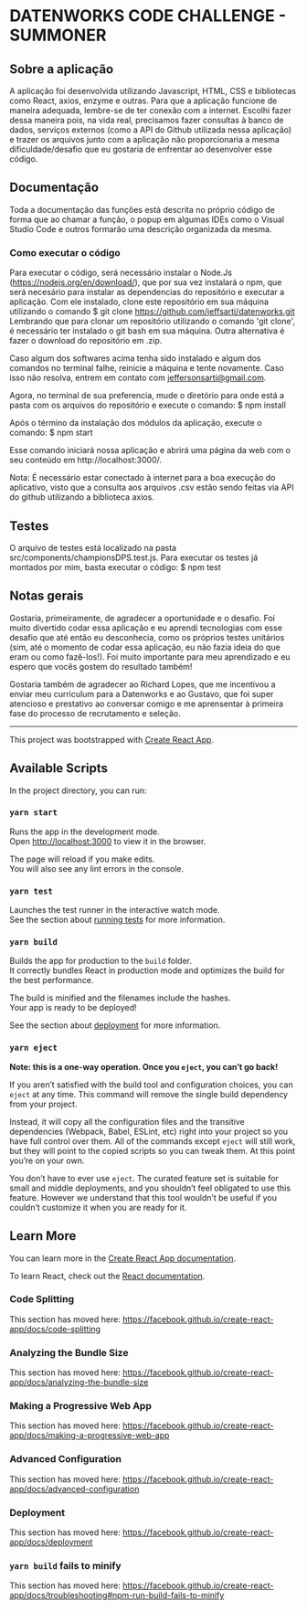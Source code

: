 # DATENWORKS CODE CHALLENGE - SUMMONER

## Sobre a aplicação

A aplicação foi desenvolvida utilizando Javascript, HTML, CSS e bibliotecas como React, axios, enzyme e outras.
Para que a aplicação funcione de maneira adequada, lembre-se de ter conexão com a internet. Escolhi fazer dessa maneira pois, na vida real, precisamos fazer consultas à banco de dados, serviços externos (como a API do Github utilizada nessa aplicação) e trazer os arquivos junto com a aplicação não proporcionaria a mesma dificuldade/desafio que eu gostaria de enfrentar ao desenvolver esse código.

## Documentação

Toda a documentação das funções está descrita no próprio código de forma que ao chamar a função, o popup em algumas IDEs como o Visual Studio Code e outros formarão uma descrição organizada da mesma.

### Como executar o código

Para executar o código, será necessário instalar o Node.Js (https://nodejs.org/en/download/), que por sua vez instalará o npm, que será necesário para instalar as dependencias do repositório e executar a aplicação. Com ele instalado, clone este repositório em sua máquina utilizando o comando $ git clone https://github.com/jeffsarti/datenworks.git
Lembrando que para clonar um repositório utilizando o comando 'git clone', é necessário ter instalado o git bash em sua máquina. Outra alternativa é fazer o download do repositório em .zip.

Caso algum dos softwares acima tenha sido instalado e algum dos comandos no terminal falhe, reinicie a máquina e tente novamente. Caso isso não resolva, entrem em contato com jeffersonsarti@gmail.com.

Agora, no terminal de sua preferencia, mude o diretório para onde está a pasta com os arquivos do repositório e execute o comando:
$ npm install

Após o término da instalação dos módulos da aplicação, execute o comando:
$ npm start 

Esse comando iniciará nossa aplicação e abrirá uma página da web com o seu conteúdo em http://localhost:3000/.

Nota: É necessário estar conectado à internet para a boa execução do aplicativo, visto que a consulta aos arquivos .csv estão sendo feitas via API do github utilizando a biblioteca axios.

## Testes

O arquivo de testes está localizado na pasta src/components/championsDPS.test.js.
Para executar os testes já montados por mim, basta executar o código: 
$ npm test

## Notas gerais

Gostaria, primeiramente, de agradecer a oportunidade e o desafio. Foi muito divertido codar essa aplicação e eu aprendi tecnologias com esse desafio que até então eu desconhecia, como os próprios testes unitários (sim, até o momento de codar essa aplicação, eu não fazia ideia do que eram ou como fazê-los!). Foi muito importante para meu aprendizado e eu espero que vocês gostem do resultado também!

Gostaria também de agradecer ao Richard Lopes, que me incentivou a enviar meu curriculum para a Datenworks e ao Gustavo, que foi super atencioso e prestativo ao conversar comigo e me aprensentar à primeira fase do processo de recrutamento e seleção.

----------------------------------------------------------------------------------------------------------------------

This project was bootstrapped with [Create React App](https://github.com/facebook/create-react-app).

## Available Scripts

In the project directory, you can run:

### `yarn start`

Runs the app in the development mode.<br />
Open [http://localhost:3000](http://localhost:3000) to view it in the browser.

The page will reload if you make edits.<br />
You will also see any lint errors in the console.

### `yarn test`

Launches the test runner in the interactive watch mode.<br />
See the section about [running tests](https://facebook.github.io/create-react-app/docs/running-tests) for more information.

### `yarn build`

Builds the app for production to the `build` folder.<br />
It correctly bundles React in production mode and optimizes the build for the best performance.

The build is minified and the filenames include the hashes.<br />
Your app is ready to be deployed!

See the section about [deployment](https://facebook.github.io/create-react-app/docs/deployment) for more information.

### `yarn eject`

**Note: this is a one-way operation. Once you `eject`, you can’t go back!**

If you aren’t satisfied with the build tool and configuration choices, you can `eject` at any time. This command will remove the single build dependency from your project.

Instead, it will copy all the configuration files and the transitive dependencies (Webpack, Babel, ESLint, etc) right into your project so you have full control over them. All of the commands except `eject` will still work, but they will point to the copied scripts so you can tweak them. At this point you’re on your own.

You don’t have to ever use `eject`. The curated feature set is suitable for small and middle deployments, and you shouldn’t feel obligated to use this feature. However we understand that this tool wouldn’t be useful if you couldn’t customize it when you are ready for it.

## Learn More

You can learn more in the [Create React App documentation](https://facebook.github.io/create-react-app/docs/getting-started).

To learn React, check out the [React documentation](https://reactjs.org/).

### Code Splitting

This section has moved here: https://facebook.github.io/create-react-app/docs/code-splitting

### Analyzing the Bundle Size

This section has moved here: https://facebook.github.io/create-react-app/docs/analyzing-the-bundle-size

### Making a Progressive Web App

This section has moved here: https://facebook.github.io/create-react-app/docs/making-a-progressive-web-app

### Advanced Configuration

This section has moved here: https://facebook.github.io/create-react-app/docs/advanced-configuration

### Deployment

This section has moved here: https://facebook.github.io/create-react-app/docs/deployment

### `yarn build` fails to minify

This section has moved here: https://facebook.github.io/create-react-app/docs/troubleshooting#npm-run-build-fails-to-minify
